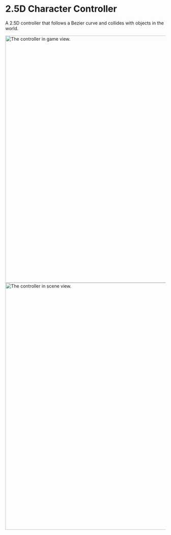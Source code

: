 # 2.5D Character Controller

A 2.5D controller that follows a Bezier curve and collides with objects in the world.

<img src="https://github.com/lukephilipps/lukephilipps/blob/6e828accecd98741869fa9d004b858082c39201a/2.5DGameView.gif" alt="The controller in game view." width="776"/>
<img src="https://github.com/lukephilipps/lukephilipps/blob/6e828accecd98741869fa9d004b858082c39201a/2.5DSceneView.gif" alt="The controller in scene view." width="776"/>
